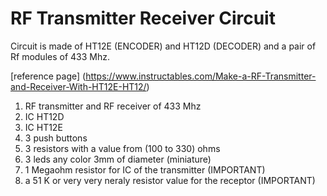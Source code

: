 # RF Transmitter Receiver Circuit

Circuit is made of HT12E (ENCODER) and HT12D (DECODER) and a pair of Rf modules of 433 Mhz.

[reference page] (https://www.instructables.com/Make-a-RF-Transmitter-and-Receiver-With-HT12E-HT12/)

1. RF transmitter and RF receiver of 433 Mhz
2. IC HT12D
3. IC HT12E
4. 3 push buttons
5. 3 resistors with a value from (100 to 330) ohms
6. 3 leds any color 3mm of diameter (miniature)
7. 1 Megaohm resistor for IC of the transmitter (IMPORTANT)
8. a 51 K or very very neraly resistor value for the receptor (IMPORTANT)

